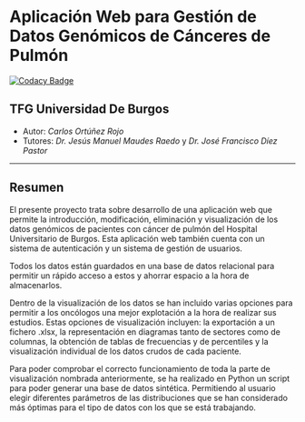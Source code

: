 # Aplicación Web para Gestión de Datos Genómicos de Cánceres de Pulmón
[![Codacy Badge](https://app.codacy.com/project/badge/Grade/8247470da2c84b46af85f18a05d50986)](https://www.codacy.com/gh/CarlosOrtu/TFG_HUBU/dashboard?utm_source=github.com&amp;utm_medium=referral&amp;utm_content=CarlosOrtu/TFG_HUBU&amp;utm_campaign=Badge_Grade)
## TFG Universidad De Burgos

* Autor: *Carlos Ortúñez Rojo*
* Tutores: *Dr. Jesús Manuel Maudes Raedo* y *Dr. José Francisco Díez Pastor*

---

## Resumen

El presente proyecto trata sobre desarrollo de una aplicación web que permite la introducción, modificación, eliminación y visualización de los datos genómicos de pacientes con cáncer de pulmón del Hospital Universitario de Burgos. Esta aplicación web también cuenta con un sistema de autenticación y un sistema de gestión de usuarios.

Todos los datos están guardados en una base de datos relacional para permitir un rápido acceso a estos y ahorrar espacio a la hora de almacenarlos.

Dentro de la visualización de los datos se han incluido varias opciones para permitir a los oncólogos una mejor explotación a la hora de realizar sus estudios. Estas opciones de visualización incluyen: la exportación a un fichero .xlsx, la representación en diagramas tanto de sectores como de columnas, la obtención de tablas de frecuencias y de percentiles y la visualización individual de los datos crudos de cada paciente.

Para poder comprobar el correcto funcionamiento de toda la parte de visualización nombrada anteriormente, se ha realizado en Python un script para poder generar una base de datos sintética. Permitiendo al usuario elegir diferentes parámetros de las distribuciones que se han considerado más óptimas para el tipo de datos con los que se está trabajando.